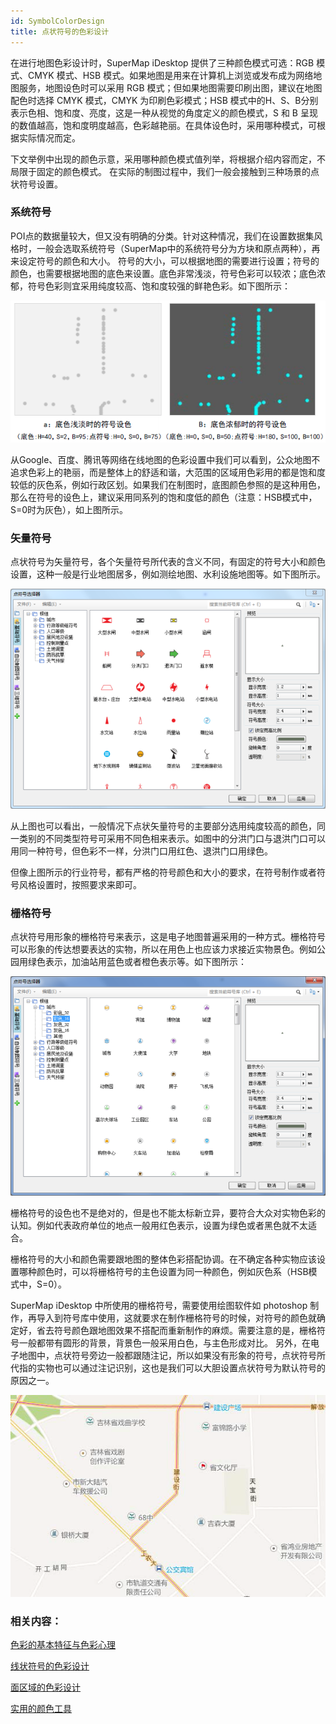 ```yaml
---
id: SymbolColorDesign
title: 点状符号的色彩设计
---
```

在进行地图色彩设计时，SuperMap iDesktop 提供了三种颜色模式可选：RGB 模式、CMYK 模式、HSB
模式。如果地图是用来在计算机上浏览或发布成为网络地图服务，地图设色时可以采用 RGB 模式；但如果地图需要印刷出图，建议在地图配色时选择 CMYK 模式，CMYK 为印刷色彩模式；HSB 模式中的H、S、B分别表示色相、饱和度、亮度，这是一种从视觉的角度定义的颜色模式，S 和 B 呈现的数值越高，饱和度明度越高，色彩越艳丽。在具体设色时，采用哪种模式，可根据实际情况而定。

下文举例中出现的颜色示意，采用哪种颜色模式值列举，将根据介绍内容而定，不局限于固定的颜色模式。 在实际的制图过程中，我们一般会接触到三种场景的点状符号设置。

### 系统符号

POI点的数据量较大，但又没有明确的分类。针对这种情况，我们在设置数据集风格时，一般会选取系统符号（SuperMap中的系统符号分为方块和原点两种），再来设定符号的颜色和大小。
符号的大小，可以根据地图的需要进行设置；符号的颜色，也需要根据地图的底色来设置。底色非常浅淡，符号色彩可以较浓；底色浓郁，符号色彩则宜采用纯度较高、饱和度较强的鲜艳色彩。如下图所示：

![](img/MapAndSymbolCompared.png)  

  
从Google、百度、腾讯等网络在线地图的色彩设置中我们可以看到，公众地图不追求色彩上的艳丽，而是整体上的舒适和谐，大范围的区域用色彩用的都是饱和度较低的灰色系，例如行政区划。如果我们在制图时，底图颜色参照的是这种用色，那么在符号的设色上，建议采用同系列的饱和度低的颜色（注意：HSB模式中，S=0时为灰色），如上图所示。

### 矢量符号

点状符号为矢量符号，各个矢量符号所代表的含义不同，有固定的符号大小和颜色设置，这种一般是行业地图居多，例如测绘地图、水利设施地图等。如下图所示。

![](img/VectorSymbol.png)  

  
从上图也可以看出，一般情况下点状矢量符号的主要部分选用纯度较高的颜色，同一类别的不同类型符号可采用不同色相来表示。如图中的分洪门口与退洪门口可以用同一种符号，但色彩不一样，分洪门口用红色、退洪门口用绿色。

但像上图所示的行业符号，都有严格的符号颜色和大小的要求，在符号制作或者符号风格设置时，按照要求来即可。

### 栅格符号

点状符号用形象的栅格符号来表示，这是电子地图普遍采用的一种方式。栅格符号可以形象的传达想要表达的实物，所以在用色上也应该力求接近实物景色。例如公园用绿色表示，加油站用蓝色或者橙色表示等。如下图所示：

![](img/RasterSymbols.png)  
 
  
栅格符号的设色也不是绝对的，但是也不能太标新立异，要符合大众对实物色彩的认知。例如代表政府单位的地点一般用红色表示，设置为绿色或者黑色就不太适合。

栅格符号的大小和颜色需要跟地图的整体色彩搭配协调。在不确定各种实物应该设置哪种颜色时，可以将栅格符号的主色设置为同一种颜色，例如灰色系（HSB模式中，S=0）。

SuperMap iDesktop 中所使用的栅格符号，需要使用绘图软件如 photoshop
制作，再导入到符号库中使用，这就要求在制作栅格符号的时候，对符号的颜色就确定好，省去符号颜色跟地图效果不搭配而重新制作的麻烦。需要注意的是，栅格符号一般都带有圆形的背景，背景色一般采用白色，与主色形成对比。
另外，在电子地图中，点状符号旁边一般都跟随注记，所以如果没有形象的符号，点状符号所代指的实物也可以通过注记识别，这也是我们可以大胆设置点状符号为默认符号的原因之一。

![](img/SymbolMap.png)  

  
###  相关内容：


[色彩的基本特征与色彩心理](ColorCharacteristicsAndPsychology)

 [线状符号的色彩设计](LineColorDesign)

 [面区域的色彩设计](PolygonColorDesign)

 [实用的颜色工具](ColorTools)